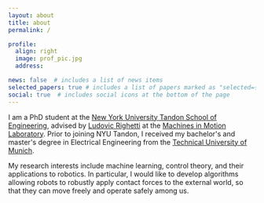 ```yaml
---
layout: about
title: about
permalink: /

profile:
  align: right
  image: prof_pic.jpg
  address:

news: false  # includes a list of news items
selected_papers: true # includes a list of papers marked as "selected={true}"
social: true  # includes social icons at the bottom of the page
---
```


I am a PhD student at the [New York University Tandon School of Engineering](https://engineering.nyu.edu), advised by [Ludovic Righetti](https://engineering.nyu.edu/faculty/ludovic-righetti) at the [Machines in Motion Laboratory](https://wp.nyu.edu/machinesinmotion/). Prior to joining NYU Tandon, I received my bachelor's and master's degree in Electrical Engineering from the [Technical University of Munich](https://www.tum.de).

My research interests include machine learning, control theory, and their applications to robotics. In particular, I would like to develop algorithms allowing robots to robustly apply contact forces to the external world, so that they can move freely and operate safely among us.
